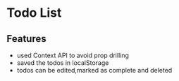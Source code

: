# Todo List
## Features
- used Context API to avoid prop drilling
- saved the todos in localStorage
- todos can be edited,marked as complete and deleted